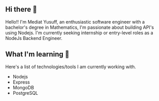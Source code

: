 ## Hi there 👋

Hello!! I'm Mediat Yusuff, an enthusiastic software engineer with a bachelor's degree in Mathematics, I'm passionate about building API's using Nodejs. I'm currently seeking internship or entry-level roles as a NodeJs Backend Engineer.

## What I'm learning 📖

Here's a list of technologies/tools I am currently working with.

- Nodejs 
- Express
- MongoDB
- PostgreSQL